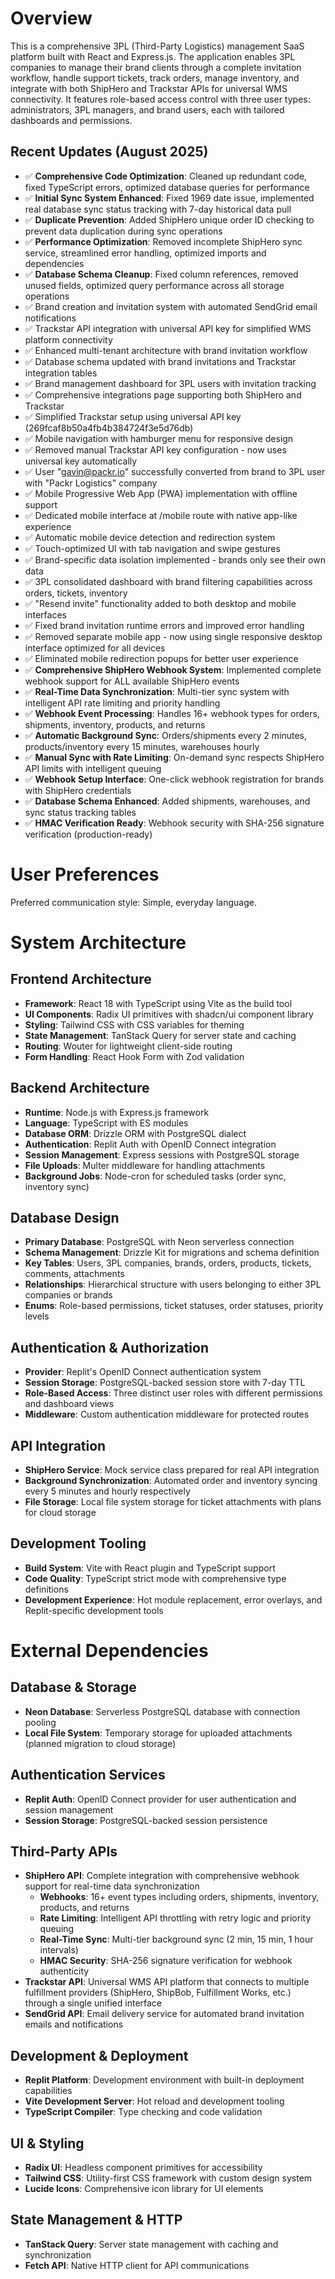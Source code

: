 # Overview

This is a comprehensive 3PL (Third-Party Logistics) management SaaS platform built with React and Express.js. The application enables 3PL companies to manage their brand clients through a complete invitation workflow, handle support tickets, track orders, manage inventory, and integrate with both ShipHero and Trackstar APIs for universal WMS connectivity. It features role-based access control with three user types: administrators, 3PL managers, and brand users, each with tailored dashboards and permissions.

## Recent Updates (August 2025)
- ✅ **Comprehensive Code Optimization**: Cleaned up redundant code, fixed TypeScript errors, optimized database queries for performance
- ✅ **Initial Sync System Enhanced**: Fixed 1969 date issue, implemented real database sync status tracking with 7-day historical data pull
- ✅ **Duplicate Prevention**: Added ShipHero unique order ID checking to prevent data duplication during sync operations
- ✅ **Performance Optimization**: Removed incomplete ShipHero sync service, streamlined error handling, optimized imports and dependencies
- ✅ **Database Schema Cleanup**: Fixed column references, removed unused fields, optimized query performance across all storage operations
- ✅ Brand creation and invitation system with automated SendGrid email notifications
- ✅ Trackstar API integration with universal API key for simplified WMS platform connectivity
- ✅ Enhanced multi-tenant architecture with brand invitation workflow
- ✅ Database schema updated with brand invitations and Trackstar integration tables
- ✅ Brand management dashboard for 3PL users with invitation tracking
- ✅ Comprehensive integrations page supporting both ShipHero and Trackstar
- ✅ Simplified Trackstar setup using universal API key (269fcaf8b50a4fb4b384724f3e5d76db)
- ✅ Mobile navigation with hamburger menu for responsive design
- ✅ Removed manual Trackstar API key configuration - now uses universal key automatically
- ✅ User "gavin@packr.io" successfully converted from brand to 3PL user with "Packr Logistics" company
- ✅ Mobile Progressive Web App (PWA) implementation with offline support
- ✅ Dedicated mobile interface at /mobile route with native app-like experience
- ✅ Automatic mobile device detection and redirection system
- ✅ Touch-optimized UI with tab navigation and swipe gestures
- ✅ Brand-specific data isolation implemented - brands only see their own data
- ✅ 3PL consolidated dashboard with brand filtering capabilities across orders, tickets, inventory
- ✅ "Resend invite" functionality added to both desktop and mobile interfaces
- ✅ Fixed brand invitation runtime errors and improved error handling
- ✅ Removed separate mobile app - now using single responsive desktop interface optimized for all devices
- ✅ Eliminated mobile redirection popups for better user experience
- ✅ **Comprehensive ShipHero Webhook System**: Implemented complete webhook support for ALL available ShipHero events
- ✅ **Real-Time Data Synchronization**: Multi-tier sync system with intelligent API rate limiting and priority handling
- ✅ **Webhook Event Processing**: Handles 16+ webhook types for orders, shipments, inventory, products, and returns
- ✅ **Automatic Background Sync**: Orders/shipments every 2 minutes, products/inventory every 15 minutes, warehouses hourly
- ✅ **Manual Sync with Rate Limiting**: On-demand sync respects ShipHero API limits with intelligent queuing
- ✅ **Webhook Setup Interface**: One-click webhook registration for brands with ShipHero credentials
- ✅ **Database Schema Enhanced**: Added shipments, warehouses, and sync status tracking tables
- ✅ **HMAC Verification Ready**: Webhook security with SHA-256 signature verification (production-ready)

# User Preferences

Preferred communication style: Simple, everyday language.

# System Architecture

## Frontend Architecture
- **Framework**: React 18 with TypeScript using Vite as the build tool
- **UI Components**: Radix UI primitives with shadcn/ui component library
- **Styling**: Tailwind CSS with CSS variables for theming
- **State Management**: TanStack Query for server state and caching
- **Routing**: Wouter for lightweight client-side routing
- **Form Handling**: React Hook Form with Zod validation

## Backend Architecture
- **Runtime**: Node.js with Express.js framework
- **Language**: TypeScript with ES modules
- **Database ORM**: Drizzle ORM with PostgreSQL dialect
- **Authentication**: Replit Auth with OpenID Connect integration
- **Session Management**: Express sessions with PostgreSQL storage
- **File Uploads**: Multer middleware for handling attachments
- **Background Jobs**: Node-cron for scheduled tasks (order sync, inventory sync)

## Database Design
- **Primary Database**: PostgreSQL with Neon serverless connection
- **Schema Management**: Drizzle Kit for migrations and schema definition
- **Key Tables**: Users, 3PL companies, brands, orders, products, tickets, comments, attachments
- **Relationships**: Hierarchical structure with users belonging to either 3PL companies or brands
- **Enums**: Role-based permissions, ticket statuses, order statuses, priority levels

## Authentication & Authorization
- **Provider**: Replit's OpenID Connect authentication system
- **Session Storage**: PostgreSQL-backed session store with 7-day TTL
- **Role-Based Access**: Three distinct user roles with different permissions and dashboard views
- **Middleware**: Custom authentication middleware for protected routes

## API Integration
- **ShipHero Service**: Mock service class prepared for real API integration
- **Background Synchronization**: Automated order and inventory syncing every 5 minutes and hourly respectively
- **File Storage**: Local file system storage for ticket attachments with plans for cloud storage

## Development Tooling
- **Build System**: Vite with React plugin and TypeScript support
- **Code Quality**: TypeScript strict mode with comprehensive type definitions
- **Development Experience**: Hot module replacement, error overlays, and Replit-specific development tools

# External Dependencies

## Database & Storage
- **Neon Database**: Serverless PostgreSQL database with connection pooling
- **Local File System**: Temporary storage for uploaded attachments (planned migration to cloud storage)

## Authentication Services
- **Replit Auth**: OpenID Connect provider for user authentication and session management
- **Session Storage**: PostgreSQL-backed session persistence

## Third-Party APIs
- **ShipHero API**: Complete integration with comprehensive webhook support for real-time data synchronization
  - **Webhooks**: 16+ event types including orders, shipments, inventory, products, and returns
  - **Rate Limiting**: Intelligent API throttling with retry logic and priority queuing
  - **Real-Time Sync**: Multi-tier background sync (2 min, 15 min, 1 hour intervals)
  - **HMAC Security**: SHA-256 signature verification for webhook authenticity
- **Trackstar API**: Universal WMS API platform that connects to multiple fulfillment providers (ShipHero, ShipBob, Fulfillment Works, etc.) through a single unified interface
- **SendGrid API**: Email delivery service for automated brand invitation emails and notifications

## Development & Deployment
- **Replit Platform**: Development environment with built-in deployment capabilities
- **Vite Development Server**: Hot reload and development tooling
- **TypeScript Compiler**: Type checking and code validation

## UI & Styling
- **Radix UI**: Headless component primitives for accessibility
- **Tailwind CSS**: Utility-first CSS framework with custom design system
- **Lucide Icons**: Comprehensive icon library for UI elements

## State Management & HTTP
- **TanStack Query**: Server state management with caching and synchronization
- **Fetch API**: Native HTTP client for API communications